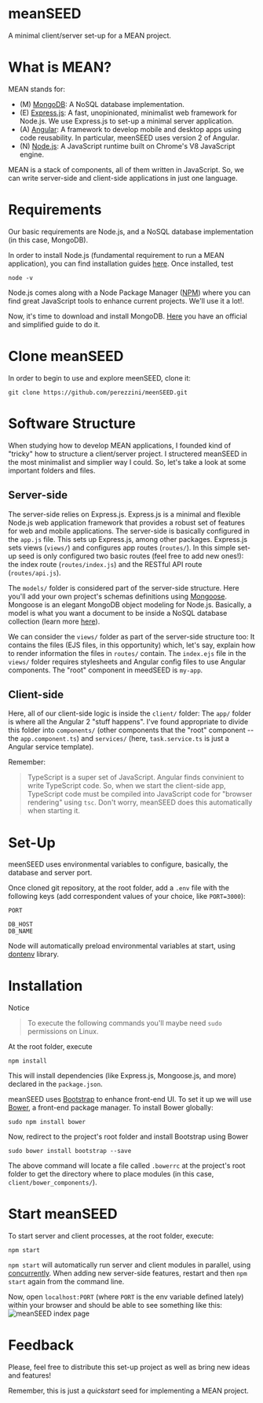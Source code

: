 # meanSEED
A minimal client/server set-up for a MEAN project.

# What is MEAN?
MEAN stands for:
- (M) [MongoDB](https://www.mongodb.com): A NoSQL database implementation.
- (E) [Express.js](https://www.expressjs.com): A fast, unopinionated, minimalist web framework for Node.js. We use Express.js to set-up a minimal server application.
- (A) [Angular](https://www.angular.io): A framework to develop mobile and desktop apps using code reusability. In particular, meenSEED uses version 2 of Angular.
- (N) [Node.js](https://www.nodejs.org): A JavaScript runtime built on Chrome's V8 JavaScript engine.

MEAN is a stack of components, all of them written in JavaScript. So, we can write server-side and client-side applications in just one language.

# Requirements
Our basic requirements are Node.js, and a NoSQL database implementation (in this case, MongoDB).

In order to install Node.js (fundamental requirement to run a MEAN application), you can find installation guides [here](https://nodejs.org/en/). Once installed, test
```
node -v
```
Node.js comes along with a Node Package Manager ([NPM](https://www.npmjs.com/)) where you can find great JavaScript tools to enhance current projects. We'll use it a lot!.

Now, it's time to download and install MongoDB. [Here](https://docs.mongodb.com/manual/administration/install-on-linux/) you have an official and simplified guide to do it.

# Clone meanSEED
In order to begin to use and explore meenSEED, clone it:
```
git clone https://github.com/perezzini/meenSEED.git
```

# Software Structure
When studying how to develop MEAN applications, I founded kind of "tricky" how to structure a client/server project. I structered meanSEED in the most minimalist and simplier way I could. So, let's take a look at some important folders and files.

## Server-side
The server-side relies on Express.js. Express.js is a minimal and flexible Node.js web application framework that provides a robust set of features for web and mobile applications.
The server-side is basically configured in the `app.js` file. This sets up Express.js, among other packages. Express.js sets views (`views/`) and configures app routes (`routes/`). In this simple set-up seed is only configured two basic routes (feel free to add new ones!): the index route (`routes/index.js`) and the RESTful API route (`routes/api.js`).

The `models/` folder is considered part of the server-side structure. Here you'll add your own project's schemas definitions using [Mongoose](http://mongoosejs.com/). Mongoose is an elegant MongoDB object modeling for Node.js. Basically, a model is what you want a document to be inside a NoSQL database collection (learn more [here](http://mongoosejs.com/docs/index.html)).

We can consider the `views/` folder as part of the server-side structure too: It contains the files (EJS files, in this opportunity) which, let's say, explain how to render information the files in `routes/` contain. The `index.ejs` file in the `views/` folder requires stylesheets and Angular config files to use Angular components. The "root" component in meedSEED is `my-app`.

## Client-side
Here, all of our client-side logic is inside the `client/` folder: The `app/` folder is where all the Angular 2 "stuff happens". I've found appropriate to divide this folder into `components/` (other components that the "root" component -- the `app.component.ts`) and `services/` (here, `task.service.ts` is just a Angular service template).

Remember:
> TypeScript is a super set of JavaScript. Angular finds convinient to write TypeScript code. So, when we start the client-side app, TypeScript code must be compiled into JavaScript code for "browser rendering" using `tsc`. Don't worry, meanSEED does this automatically when starting it.

# Set-Up
meenSEED uses environmental variables to configure, basically, the database and server port.

Once cloned git repository, at the root folder, add a `.env` file with the following keys (add correspondent values of your choice, like `PORT=3000`):
```
PORT

DB_HOST
DB_NAME
```

Node will automatically preload environmental variables at start, using [dontenv](https://www.npmjs.com/package/dotenv) library.

# Installation
Notice
> To execute the following commands you'll maybe need `sudo` permissions on Linux.

At the root folder, execute
```
npm install
```
This will install dependencies (like Express.js, Mongoose.js, and more) declared in the `package.json`.

meanSEED uses [Bootstrap](http://getbootstrap.com/) to enhance front-end UI. To set it up we will use [Bower](https://bower.io/), a front-end package manager. To install Bower globally:
```
sudo npm install bower
```
Now, redirect to the project's root folder and install Bootstrap using Bower
```
sudo bower install bootstrap --save
```
The above command will locate a file called `.bowerrc` at the project's root folder to get the directory where to place modules (in this case, `client/bower_components/`).

# Start meanSEED
To start server and client processes, at the root folder, execute:
```
npm start
```
`npm start` will automatically run server and client modules in parallel, using [concurrently](https://www.npmjs.com/package/concurrently). When adding new server-side features, restart and then `npm start` again from the command line.

Now, open `localhost:PORT` (where `PORT` is the env variable defined lately) within your browser and should be able to see something like this:
<br>
![meanSEED index page](http://i.imgur.com/mwSPaJF.png)

# Feedback
Please, feel free to distribute this set-up project as well as bring new ideas and features!

Remember, this is just a *quickstart* seed for implementing a MEAN project.
